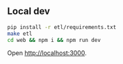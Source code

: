 ## Local dev
```bash
pip install -r etl/requirements.txt
make etl
cd web && npm i && npm run dev
```

Open [http://localhost:3000](http://localhost:3000). 